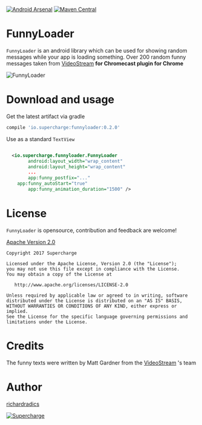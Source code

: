 
[![Android Arsenal](https://img.shields.io/badge/Android%20Arsenal-FunnyLoader-brightgreen.svg?style=flat)](https://android-arsenal.com/details/1/5930)
[![Maven Central](https://maven-badges.herokuapp.com/maven-central/io.supercharge/funnyloader/badge.svg?style=plastic)](https://maven-badges.herokuapp.com/maven-central/io.supercharge/funnyloader)


# FunnyLoader

`FunnyLoader` is an android library which can be used for showing random messages while your app is loading something. Over 200 random funny messages taken from [VideoStream](http://getvideostream.com) **for Chromecast plugin for Chrome**

![FunnyLoader](funnyloader.gif)

# Download and usage

Get the latest artifact via gradle
```groovy
compile 'io.supercharge:funnyloader:0.2.0'
```

Use as a standard `TextView`

```xml

  <io.supercharge.funnyloader.FunnyLoader
        android:layout_width="wrap_content"
        android:layout_height="wrap_content"
		...
        app:funny_postfix="..."
	app:funny_autoStart="true"
        app:funny_animation_duration="1500" />


```


# License

`FunnyLoader` is opensource, contribution and feedback are welcome!

[Apache Version 2.0](http://www.apache.org/licenses/LICENSE-2.0.html)


```
Copyright 2017 Supercharge

Licensed under the Apache License, Version 2.0 (the "License");
you may not use this file except in compliance with the License.
You may obtain a copy of the License at

   http://www.apache.org/licenses/LICENSE-2.0

Unless required by applicable law or agreed to in writing, software
distributed under the License is distributed on an "AS IS" BASIS,
WITHOUT WARRANTIES OR CONDITIONS OF ANY KIND, either express or implied.
See the License for the specific language governing permissions and
limitations under the License.
```
# Credits

The funny texts were written by Matt Gardner from the [VideoStream](http://getvideostream.com) 's team

# Author

[richardradics](https://github.com/richardradics)   

[![Supercharge](http://s23.postimg.org/gbpv7dwjr/unnamed.png)](http://supercharge.io/)
